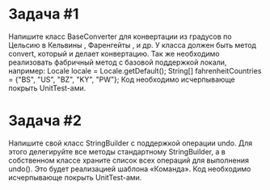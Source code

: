 # Задача #1
Напишите класс BaseConverter для конвертации из градусов по Цельсию в
Кельвины ,  Фаренгейты , и др. У класса должен быть метод convert, который
и делает конвертацию.
Так же необходимо реализовать фабричный метод с базовой поддержкой локали, например:
Locale locale = Locale.getDefault();
String[] fahrenheitCountries = {"BS", "US", "BZ", "KY", "PW"};
Код необходимо исчерпывающе покрыть UnitTest-ами.

# Задача #2
Напишите свой класс StringBuilder с поддержкой операции undo. Для этого делегируйте все методы стандартному StringBuilder, а в собственном классе храните список всех операций для выполнения undo().
Это будет реализацией шаблона «Команда». Код необходимо исчерпывающе покрыть UnitTest-ами.
